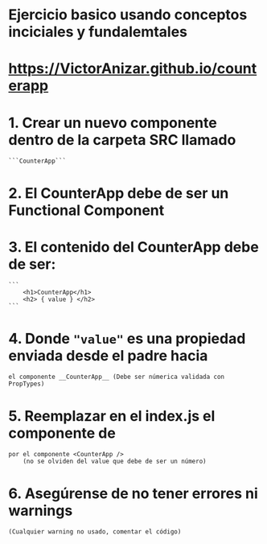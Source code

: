 
# Ejercicio basico usando conceptos inciciales y fundalemtales

# https://VictorAnizar.github.io/counterapp


# 1. Crear un nuevo componente dentro de la carpeta SRC llamado
    ```CounterApp```

# 2. El CounterApp debe de ser un __Functional Component__

# 3. El contenido del __CounterApp__ debe de ser:
    ```
        <h1>CounterApp</h1>
        <h2> { value } </h2>
    ```

# 4. Donde ```"value"``` es una propiedad enviada desde el padre hacia
    el componente __CounterApp__ (Debe ser númerica validada con PropTypes)

# 5. Reemplazar en el index.js el componente de <PrimeraApp />
    por el componente <CounterApp /> 
        (no se olviden del value que debe de ser un número)

# 6. Asegúrense de no tener errores ni warnings
    (Cualquier warning no usado, comentar el código)




